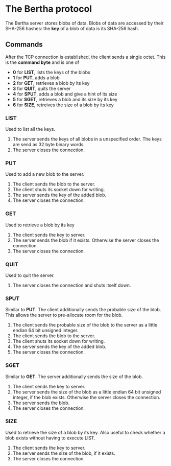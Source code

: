 The Bertha protocol
===================

The Bertha server stores blobs of data.
Blobs of data are accessed by their SHA-256 hashes: 
the __key__ of a blob of data is its SHA-256 hash.

Commands
--------

After the TCP connection is established, the client sends a
single octet.  This is the __command byte__ and is one of
       
- __0__ for __LIST__, lists the keys of the blobs
- __1__ for __PUT__, adds a blob
- __2__ for __GET__, retrieves a blob by its key
- __3__ for __QUIT__, quits the server
- __4__ for __SPUT__, adds a blob and give a hint of its size
- __5__ for __SGET__, retrieves a blob and its size by its key
- __6__ for __SIZE__, retreives the size of a blob by its key

### LIST
Used to list all the keys.

1.  The server sends the keys of all blobs in a unspecified order.
    The keys are send as 32 byte binary words.
2.  The server closes the connection.

### PUT
Used to add a new blob to the server.

1.  The client sends the blob to the server.
2.  The client shuts its socket down for writing.
3.  The server sends the key of the added blob.
4.  The server closes the connection.

### GET
Used to retrieve a blob by its key

1.  The client sends the key to server.
2.  The server sends the blob if it exists.  Otherwise the server closes
    the connection.
3.  The server closes the connection.

### QUIT
Used to quit the server.

1.  The server closes the connection and shuts itself down.

### SPUT
Similar to __PUT__.  The client additionally sends the probable size of the
blob.  This allows the server to pre-allocate room for the blob.

1.  The client sends the probable size of the blob to the server as a
    little endian 64 bit unsigned integer.
2.  The client sends the blob to the server.
3.  The client shuts its socket down for writing.
4.  The server sends the key of the added blob.
5.  The server closes the connection.

### SGET
Similar to __GET__.  The server additionally sends the size of the blob.

1.  The client sends the key to server.
2.  The server sends the size of the blob as a little endian 64 bit unsigned
    integer, if the blob exists.  Otherwise the server closes the
    connection.
3.  The server sends the blob.
4.  The server closes the connection.

### SIZE
Used to retrieve the size of a blob by its key. Also useful to check whether
a blob exists without having to execute LIST.

1.  The client sends the key to server.
2.  The server sends the size of the blob, if it exists.
3.  The server closes the connection.
